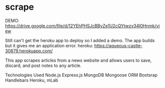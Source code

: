 # scrape

DEMO: https://drive.google.com/file/d/12YEhPHSJcBByZe1U2cQYtwzv34I0Hnmk/view

Still can't get the heroku app to deploy so I added a demo. The app builds but it gives me an application error.
heroku: https://aqueous-castle-30879.herokuapp.com/

This app scrapes articles from a news website and allows users to save, discard, and post notes to any article.

Technologies Used
Node.js
Express.js
MongoDB
Mongoose ORM
Bootsrap
Handlebars
Heroku, mLab
